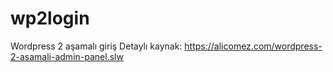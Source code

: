 # wp2login
Wordpress 2 aşamalı giriş
Detaylı kaynak: https://alicomez.com/wordpress-2-asamali-admin-panel.slw
